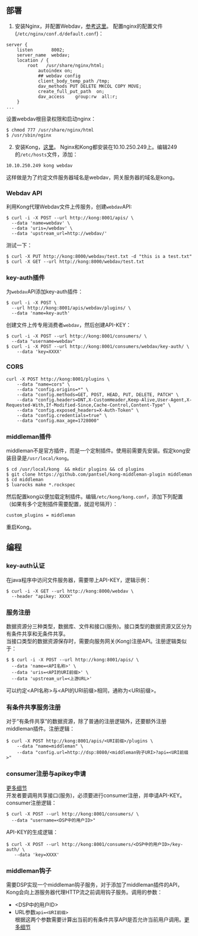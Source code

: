 ## 部署
1. 安装Nginx，并配置Webdav，[参考这里](https://github.com/wbwangk/wbwangk.github.io/wiki/nginx)。 
   配置nginx的配置文件(`/etc/nginx/conf.d/default.conf`)：  
```nginx
server {
    listen       8002;
    server_name  webdav;
    location / {
        root   /usr/share/nginx/html;
            autoindex on;
            ## webdav config
            client_body_temp_path /tmp;
            dav_methods PUT DELETE MKCOL COPY MOVE;
            create_full_put_path  on;
            dav_access    group:rw  all:r;
    }
...
```
设置webdav根目录权限和启动nginx：
```
$ chmod 777 /usr/share/nginx/html
$ /usr/sbin/nginx
```
2. 安装Kong，[这里](https://github.com/wbwangk/wbwangk.github.io/wiki/Kong#kong%E5%AE%89%E8%A3%85)。 
  Nginx和Kong都安装在10.10.250.249上。编辑249的`/etc/hosts`文件，添加：
```
10.10.250.249 kong webdav
```
这样做是为了约定文件服务器域名是webdav，网关服务器的域名是kong。  
### Webdav API
利用Kong代理Webdav文件上传服务，创建`webdav`API:
```
$ curl -i -X POST --url http://kong:8001/apis/ \
  --data 'name=webdav' \
  --data 'uris=/webdav' \
  --data 'upstream_url=http://webdav/'
```
测试一下：
```
$ curl -X PUT http://kong:8000/webdav/test.txt -d "this is a test.txt"
$ curl -X GET --url http://kong:8000/webdav/test.txt
```
### key-auth插件
为`webdav`API添加key-auth插件：
```
$ curl -i -X POST \
  --url http://kong:8001/apis/webdav/plugins/ \
  --data 'name=key-auth'
```
创建文件上传专用消费者`webdav`，然后创建API-KEY：
```
$ curl -i -X POST --url http://kong:8001/consumers/ \
  --data "username=webdav"
$ curl -i -X POST --url http://kong:8001/consumers/webdav/key-auth/ \
    --data 'key=XXXX'
```
### CORS
```
curl -X POST http://kong:8001/plugins \
    --data "name=cors" \
    --data "config.origins=*" \
    --data "config.methods=GET, POST, HEAD, PUT, DELETE, PATCH" \
    --data "config.headers=DNT,X-CustomHeader,Keep-Alive,User-Agent,X-Requested-With,If-Modified-Since,Cache-Control,Content-Type" \
    --data "config.exposed_headers=X-Auth-Token" \
    --data "config.credentials=true" \
    --data "config.max_age=1728000"
```
### middleman插件
middleman不是官方插件，而是一个定制插件。使用前需要先安装。假定kong安装目录是`/usr/local/kong`。
```
$ cd /usr/local/kong  && mkdir plugins && cd plugins
$ git clone https://github.com/pantsel/kong-middleman-plugin middleman
$ cd middleman
$ luarocks make *.rockspec
```
然后配置kong以便加载定制插件。编辑`/etc/kong/kong.conf`，添加下列配置（如果有多个定制插件需要配置，就逗号隔开）：
```
custom_plugins = middleman 
```
重启Kong。

## 编程

### key-auth认证
在java程序中访问文件服务器，需要带上API-KEY，逻辑示例：
```
$ curl -i -X GET --url http://kong:8000/webdav \
  --header "apikey: XXXX"
```

### 服务注册
数据资源分三种类型，数据库、文件和接口(服务)。接口类型的数据资源又区分为有条件共享和无条件共享。  
当接口类型的数据资源保存时，需要向服务网关(Kong)注册API。注册逻辑类似于：
```
$ $ curl -i -X POST --url http://kong:8001/apis/ \
  --data 'name=<API名称>' \
  --data 'uris=<API的URI前缀>' \
  --data 'upstream_url=<上游URL>'
```
可以约定<API名称>与<API的URI前缀>相同，通称为<URI前缀>。

### 有条件共享服务注册
对于“有条件共享”的数据资源，除了普通的注册逻辑外，还要额外注册middleman插件。注册逻辑：
```
$ curl -X POST http://kong:8001/apis/<URI前缀>/plugins \
    --data "name=middleman" \
    --data "config.url=http://dsp:8080/<middleman钩子URI>?api=<URI前缀>"
```
### consumer注册与apikey申请
[更多细节](https://github.com/wbwangk/wbwangk.github.io/wiki/Kong_DSP#consumer%E6%B3%A8%E5%86%8C%E4%B8%8Eapikey%E7%94%B3%E8%AF%B7)  
开发者要调用共享接口(服务)，必须要进行consumer注册，并申请API-KEY。  
consumer注册逻辑：
```
$ curl -X POST --url http://kong:8001/consumers/ \
  --data "username=<DSP中的用户ID>"
```
API-KEY的生成逻辑：
```
$ curl -X POST --url http://kong:8001/consumers/<DSP中的用户ID>/key-auth/ \
   --data 'key=XXXX'
```
### middleman钩子
需要DSP实现一个middleman钩子服务，对于添加了middleman插件的API，Kong会向上游服务器代理HTTP流之前调用钩子服务。调用的参数：  
- <DSP中的用户ID>  
- URL参数`api=<URI前缀>`  
根据这两个参数需要计算出当前的有条件共享API是否允许当前用户调用。[更多细节](https://github.com/wbwangk/wbwangk.github.io/wiki/Kong_DSP#%E6%8E%88%E6%9D%83)  